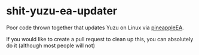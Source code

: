 # shit-yuzu-ea-updater
 Poor code thrown together that updates Yuzu on Linux via [pineappleEA](https://pineappleea.github.io/).
 
 If you would like to create a pull request to clean up this, you can absolutely do it (although most people will not)

